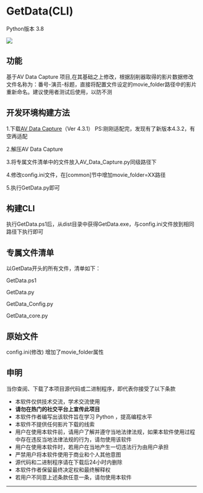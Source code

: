 # GetData(CLI)

Python版本 3.8

![](https://img.shields.io/badge/Python-3.8-yellow.svg?style=flat&logo=python)

## 功能

基于AV Data Capture 项目,在其基础之上修改，根据刮削器取得的影片数据修改文件名称为：番号-演员-标题，直接将配置文件设定的movie_folder路径中的影片重新命名。建议使用者测试后使用，以防不测

## 开发环境构建方法

1.下载[AV Data Capture](https://github.com/yoshiko2/AV_Data_Capture/tree/4.3.1)（Ver 4.3.1） PS:刚刚适配完，发现有了新版本4.3.2，有空再适配

2.解压AV Data Capture

3.将专属文件清单中的文件放入AV_Data_Capture.py同级路径下

4.修改config.ini文件，在[common]节中增加movie_folder=XX路径

5.执行GetData.py即可

## 构建CLI
执行GetData.ps1后，从dist目录中获得GetData.exe，与config.ini文件放到相同路径下执行即可


## 专属文件清单


以GetData开头的所有文件，清单如下：

GetData.ps1 

GetData.py 

GetData_Config.py

GetData_core.py

## 原始文件

config.ini(修改) 增加了movie_folder属性

##  申明
当你查阅、下载了本项目源代码或二进制程序，即代表你接受了以下条款

* 本软件仅供技术交流，学术交流使用
* **请勿在热门的社交平台上宣传此项目**
* 本软件作者编写出该软件旨在学习 Python ，提高编程水平
* 本软件不提供任何影片下载的线索
* 用户在使用本软件前，请用户了解并遵守当地法律法规，如果本软件使用过程中存在违反当地法律法规的行为，请勿使用该软件
* 用户在使用本软件时，若用户在当地产生一切违法行为由用户承担
* 严禁用户将本软件使用于商业和个人其他意图
* 源代码和二进制程序请在下载后24小时内删除
* 本软件作者保留最终决定权和最终解释权
* 若用户不同意上述条款任意一条，请勿使用本软件
---

